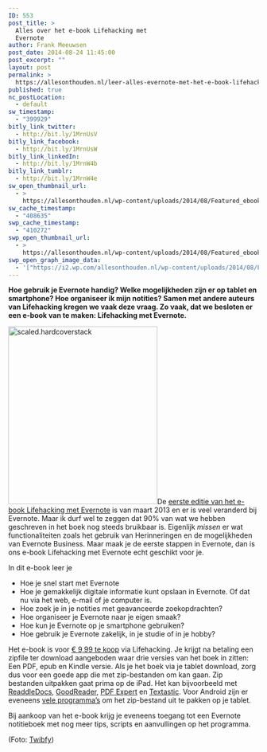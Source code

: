 ```yaml
---
ID: 553
post_title: >
  Alles over het e-book Lifehacking met
  Evernote
author: Frank Meeuwsen
post_date: 2014-08-24 11:45:00
post_excerpt: ""
layout: post
permalink: >
  https://allesonthouden.nl/leer-alles-evernote-met-het-e-book-lifehacking-met-evernote/
published: true
nc_postLocation:
  - default
sw_timestamp:
  - "399929"
bitly_link_twitter:
  - http://bit.ly/1MrnUsV
bitly_link_facebook:
  - http://bit.ly/1MrnUsW
bitly_link_linkedIn:
  - http://bit.ly/1MrnW4b
bitly_link_tumblr:
  - http://bit.ly/1MrnW4e
sw_open_thumbnail_url:
  - >
    https://allesonthouden.nl/wp-content/uploads/2014/08/Featured_ebookLME.jpg
sw_cache_timestamp:
  - "408635"
swp_cache_timestamp:
  - "410272"
swp_open_thumbnail_url:
  - >
    https://allesonthouden.nl/wp-content/uploads/2014/08/Featured_ebookLME.jpg
swp_open_graph_image_data:
  - '["https://i2.wp.com/allesonthouden.nl/wp-content/uploads/2014/08/Featured_ebookLME.jpg?fit=800%2C400&ssl=1",800,400,false]'
---
```

<strong>Hoe gebruik je Evernote handig? Welke mogelijkheden zijn er op tablet en smartphone? Hoe organiseer ik mijn notities? Samen met andere auteurs van Lifehacking kregen we vaak deze vraag. Zo vaak, dat we besloten er een e-book van te maken: Lifehacking met Evernote.</strong>

<!--more-->

<img class="alignright size-full wp-image-561" src="http://allesonthouden.nl/wp-content/uploads/2014/08/scaled.hardcoverstack.png" alt="scaled.hardcoverstack" width="300" height="357" />De <a href="http://ebooks.lifehacking.nl/shop/lifehacking-met-evernote/">eerste editie van het e-book Lifehacking met Evernote</a> is van maart 2013 en er is veel veranderd bij Evernote. Maar ik durf wel te zeggen dat 90% van wat we hebben geschreven in het boek nog steeds bruikbaar is. Eigenlijk <em>missen</em> er wat functionaliteiten zoals het gebruik van Herinneringen en de mogelijkheden van Evernote Business. Maar maak je de eerste stappen in Evernote, dan is ons e-book Lifehacking met Evernote echt geschikt voor je.

In dit e-book leer je
<ul>
	<li>Hoe je snel start met Evernote</li>
	<li>Hoe je gemakkelijk digitale informatie kunt opslaan in Evernote. Of dat nu via het web, e-mail of je computer is.</li>
	<li>Hoe zoek je in je notities met geavanceerde zoekopdrachten?</li>
	<li>Hoe organiseer je Evernote naar je eigen smaak?</li>
	<li>Hoe kun je Evernote op je smartphone gebruiken?</li>
	<li>Hoe gebruik je Evernote zakelijk, in je studie of in je hobby?</li>
</ul>
Het e-book is voor <a href="http://ebooks.lifehacking.nl/shop/lifehacking-met-evernote/">€ 9,99 te koop</a> via Lifehacking. Je krijgt na betaling een zipfile ter download aangeboden waar drie versies van het boek in zitten: Een PDF, epub en Kindle versie. Als je het boek via je tablet download, zorg dus voor een goede app die met zip-bestanden om kan gaan. Zip bestanden uitpakken gaat prima op de iPad. Het kan bijvoorbeeld met <a href="http://readdle.com/products/documents/">ReaddleDocs</a>, <a href="http://www.goodiware.com/goodreader.html">GoodReader</a>, <a href="http://readdle.com/products/pdfexpert_ipad/">PDF Expert</a> en <a href="http://www.textasticapp.com/">Textastic</a>. Voor Android zijn er eveneens <a href="https://play.google.com/store/search?q=unzip&amp;c=apps">vele programma’s</a> om het zip-bestand uit te pakken op je tablet.

Bij aankoop van het e-book krijg je eveneens toegang tot een Evernote notitieboek met nog meer tips, scripts en aanvullingen op het programma.

(Foto: <a href="http://www.twibfy.com/image/elephant-art">Twibfy</a>)